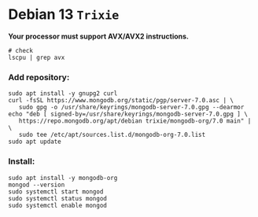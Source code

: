 # Debian 13 `Trixie`

**Your processor must support AVX/AVX2 instructions.**

```shell
# check
lscpu | grep avx
```

### Add repository:

```shell
sudo apt install -y gnupg2 curl
curl -fsSL https://www.mongodb.org/static/pgp/server-7.0.asc | \
   sudo gpg -o /usr/share/keyrings/mongodb-server-7.0.gpg --dearmor
echo "deb [ signed-by=/usr/share/keyrings/mongodb-server-7.0.gpg ] \
   https://repo.mongodb.org/apt/debian trixie/mongodb-org/7.0 main" | \
   sudo tee /etc/apt/sources.list.d/mongodb-org-7.0.list
sudo apt update
```

### Install:

```shell
sudo apt install -y mongodb-org
mongod --version
sudo systemctl start mongod
sudo systemctl status mongod
sudo systemctl enable mongod
```

